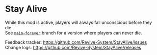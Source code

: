 # Stay Alive

While this mod is active, players will always fall unconscious before they die.<br>
See [`main-forever`](https://github.com/Revive-System/StayAlive/tree/main-forever) branch for a version where players can never die.

Feedback tracker:  https://github.com/Revive-System/StayAlive/issues</br>
Change logs: https://github.com/Revive-System/StayAlive/releases

